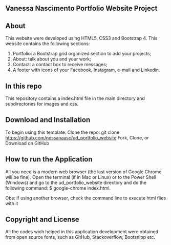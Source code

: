 ## Vanessa Nascimento Portfolio Website Project

## About
This website were developed using HTML5, CSS3 and Bootstrap 4. 
This website contains the following sections:
1. Portfolio: a Bootstrap grid organized section to add your projects;
3. About: talk about you and your work;
4. Contact: a contact box to receive messages;
5. A footer with icons of your Facebook, Instagram, e-mail and Linkedin.

## In this repo
This repository contains a index.html file in the main directory and subdirectories for images and css.

## Download and Installation
To begin using this template:
Clone the repo: git clone https://github.com/nessanaasc/ud_portfolio_website
Fork, Clone, or Download on GitHub

## How to run the Application
All you need is a modern web browser (the last version of Google Chrome will be fine). Open the terminal (if in Mac or Linux) or to the Power Shell (Windows) and go to the ud_portfolio_website directory and do the following command: $ google-chrome index.html.

Obs: if using another browser, check the command line to execute html files with it

## Copyright and License
All the codes wich helped in this application development were obtained from open source fonts, such as GitHub, Stackoverflow, Bootsnipp etc.
